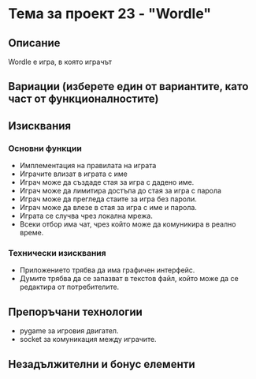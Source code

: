 # Тема за проект 23 - "Wordle"

## Описание
Wordle е игра, в която играчът 

## Вариации (изберете един от вариантите, като част от функционалностите)


## Изисквания

### Основни функции

- Имплементация на правилата на играта
- Играчите влизат в играта с име
- Играч може да създаде стая за игра с дадено име.
- Играч може да лимитира достъпа до стая за игра с парола
- Играч може да прегледа стаите за игра без пароли.
- Играч може да влезе в стая за игра с име и парола.
- Играта се случва чрез локална мрежа.
- Всеки отбор има чат, чрез който може да комуникира в реално време.

### Технически изисквания

- Приложението трябва да има графичен интерфейс.
- Думите трябва да се запазват в текстов файл, който може да се редактира от потребителите.

## Препоръчани технологии

- pygame за игровия двигател.
- socket за комуникация между играчите.

## Незадължителни и бонус елементи